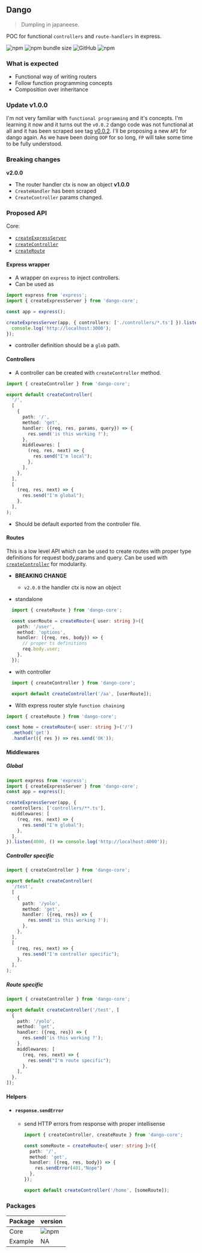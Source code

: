 ## Dango

> Dumpling in japaneese.

POC for functional `controllers` and `route-handlers` in express.

![npm](https://img.shields.io/npm/v/dango-core) ![npm bundle size](https://img.shields.io/bundlephobia/minzip/dango-core) ![GitHub](https://img.shields.io/github/license/soulsam480/dango) ![npm](https://img.shields.io/npm/dm/dango-core)

### What is expected
- Functional way of writing routers
- Follow function programming concepts
- Composition over inheritance
### Update v1.0.0
I'm not very familiar with `functional programming` and it's concepts. I'm learning it now and it turns out the `v0.0.2` dango code was not functional at all and it has been scraped see tag [v0.0.2](https://github.com/soulsam480/dango/releases/tag/0.0.2). I'll be proposing a new `API` for dango again. As we have been doing `OOP` for so long, `FP` will take some time to be fully understood.

### Breaking changes
__v2.0.0__
- The router handler ctx is now an object
__v1.0.0__
- `CreateHandler` has been scraped
- `CreateController` params changed.
### Proposed API

Core:
- [`createExpressServer`](#express-wrapper)
- [`createController`](#controllers)
- [`createRoute`](#routes)

#### Express wrapper

- A wrapper on `express` to inject controllers.
- Can be used as 

```ts  // "sourceMap": true 
import express from 'express';
import { createExpressServer } from 'dango-core';

const app = express();

createExpressServer(app, { controllers: ['./controllers/*.ts'] }).listen(3000, () => {
  console.log('http://localhost:3000');
});

```
- controller definition should be a `glob` path.

#### Controllers

- A controller can be created with `createController` method. 

```ts
import { createController } from 'dango-core';

export default createController(
  '/',
  [
    {
      path: '/',
      method: 'get',
      handler: ({req, res, params, query}) => {
        res.send('is this working ?');
      },
      middlewares: [
        (req, res, next) => {
          res.send("I'm local");
        },
      ],
    },
  ],
  [
    (req, res, next) => {
      res.send("I'm global");
    },
  ],
);
```
- Should be default exported from the controller file.

#### Routes

This is a low level API which can be used to create routes with proper type definitions for request body,params and query. Can be used with [`createController`](#controllers) for modularity.

- __BREAKING CHANGE__
  - `v2.0.0` the handler ctx is now an object

- standalone
```ts
  import { createRoute } from 'dango-core';

  const userRoute = createRoute<{ user: string }>({
    path: '/user',
    method: 'options',
    handler: ({req, res, body}) => {
      // proper ts definitions
      req.body.user;
    },
  });
```
- with controller
```ts
  import { createController } from 'dango-core';

  export default createController('/aa', [userRoute]);
```
- With express router style `function chaining`
```ts
import { createRoute } from 'dango-core';

const home = createRoute<{ user: string }>('/')
  .method('get')
  .handler(({ res }) => res.send('OK'));
```

#### Middlewares

##### Global

```ts
import express from 'express';
import { createExpressServer } from 'dango-core';
const app = express();

createExpressServer(app, {
  controllers: ['controllers/**.ts'],
  middlewares: [
    (req, res, next) => {
      res.send("I'm global");
    },
  ],
}).listen(4000, () => console.log('http://localhost:4000'));
```
##### Controller specific

```ts
import { createController } from 'dango-core';

export default createController(
  '/test',
  [
    {
      path: '/yolo',
      method: 'get',
      handler: ({req, res}) => {
        res.send('is this working ?');
      },
    },
  ],
  [
    (req, res, next) => {
      res.send("I'm controller specific");
    },
  ],
);
```

##### Route specific
```ts
import { createController } from 'dango-core';

export default createController('/test', [
  {
    path: '/yolo',
    method: 'get',
    handler: ({req, res}) => {
      res.send('is this working ?');
    },
    middlewares: [
      (req, res, next) => {
        res.send("I'm route specific");
      },
    ],
  },
]);
```
#### Helpers

- #### `response.sendError`

  - send HTTP errors from response with proper intellisense
    ```ts
    import { createController, createRoute } from 'dango-core';

    const someRoute = createRoute<{ user: string }>({
      path: '/',
      method: 'get',
      handler: ({req, res, body}) => {
        res.sendError(401,"Nope")
      },
    });

    export default createController('/home', [someRoute]);
    ```
### Packages

| Package | version                                         |
| ------- | ----------------------------------------------- |
| Core    | ![npm](https://img.shields.io/npm/v/dango-core) |
| Example | NA                                              |